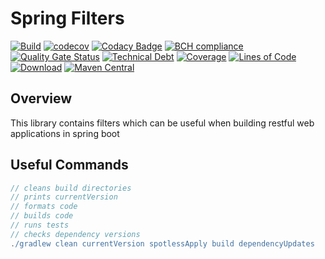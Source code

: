 # Spring Filters

[![Build](https://github.com/michaelruocco/spring-filters/workflows/build/badge.svg)](https://github.com/michaelruocco/spring-filters/actions)
[![codecov](https://codecov.io/gh/michaelruocco/spring-filters/branch/master/graph/badge.svg?token=oqKun1zNII)](undefined)
[![Codacy Badge](https://app.codacy.com/project/badge/Grade/84c95c60c3ff49fd8bba6c63a68efcd8)](https://www.codacy.com/gh/michaelruocco/spring-filters/dashboard?utm_source=github.com&amp;utm_medium=referral&amp;utm_content=michaelruocco/spring-filters&amp;utm_campaign=Badge_Grade)
[![BCH compliance](https://bettercodehub.com/edge/badge/michaelruocco/spring-filters?branch=master)](https://bettercodehub.com/)
[![Quality Gate Status](https://sonarcloud.io/api/project_badges/measure?project=michaelruocco_spring-filters&metric=alert_status)](https://sonarcloud.io/dashboard?id=michaelruocco_spring-filters)
[![Technical Debt](https://sonarcloud.io/api/project_badges/measure?project=michaelruocco_spring-filters&metric=sqale_index)](https://sonarcloud.io/dashboard?id=michaelruocco_spring-filters)
[![Coverage](https://sonarcloud.io/api/project_badges/measure?project=michaelruocco_spring-filters&metric=coverage)](https://sonarcloud.io/dashboard?id=michaelruocco_spring-filters)
[![Lines of Code](https://sonarcloud.io/api/project_badges/measure?project=michaelruocco_spring-filters&metric=ncloc)](https://sonarcloud.io/dashboard?id=michaelruocco_spring-filters)
[![Download](https://api.bintray.com/packages/michaelruocco/maven/spring-filters/images/download.svg)](https://bintray.com/michaelruocco/maven/spring-filters/_latestVersion)
[![Maven Central](https://img.shields.io/maven-central/v/com.github.michaelruocco/spring-filters.svg?label=Maven%20Central)](https://search.maven.org/search?q=g:%22com.github.michaelruocco%22%20AND%20a:%22spring-filters%22)

## Overview

This library contains filters which can be useful when building restful web applications in spring boot

## Useful Commands

```gradle
// cleans build directories
// prints currentVersion
// formats code
// builds code
// runs tests
// checks dependency versions
./gradlew clean currentVersion spotlessApply build dependencyUpdates
```